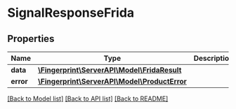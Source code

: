 # SignalResponseFrida

## Properties
Name | Type | Description | Notes
------------ | ------------- | ------------- | -------------
**data** | [**\Fingerprint\ServerAPI\Model\FridaResult**](FridaResult.md) |  | [optional] 
**error** | [**\Fingerprint\ServerAPI\Model\ProductError**](ProductError.md) |  | [optional] 

[[Back to Model list]](../../README.md#documentation-for-models) [[Back to API list]](../../README.md#documentation-for-api-endpoints) [[Back to README]](../../README.md)

